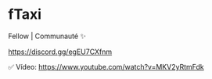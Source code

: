 # fTaxi

Fellow | Communauté ✨

https://discord.gg/egEU7CXfnm

✅ Vídeo: https://www.youtube.com/watch?v=MKV2yRtmFdk
